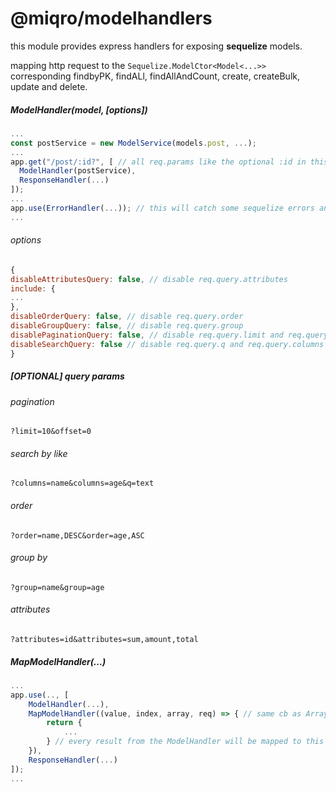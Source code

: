# @miqro/modelhandlers

this module provides express handlers for exposing **sequelize** models. 

mapping http request to the ``Sequelize.ModelCtor<Model<...>>`` corresponding findbyPK, findALl, findAllAndCount, create, createBulk, update and delete.


##### ModelHandler(model, [options])

```javascript
...
const postService = new ModelService(models.post, ...);
...
app.get("/post/:id?", [ // all req.params like the optional :id in this example will be mapped as a WhereOptions from sequelize.
  ModelHandler(postService), 
  ResponseHandler(...)
]);
...
app.use(ErrorHandler(...)); // this will catch some sequelize errors and return an appropiate http response
...
```

###### options
```javascript
{
disableAttributesQuery: false, // disable req.query.attributes
include: {
...
},
disableOrderQuery: false, // disable req.query.order
disableGroupQuery: false, // disable req.query.group
disablePaginationQuery: false, // disable req.query.limit and req.query.offset
disableSearchQuery: false // disable req.query.q and req.query.columns
}
```

##### [OPTIONAL] query params

###### pagination

```
?limit=10&offset=0
```

###### search by like

```
?columns=name&columns=age&q=text
```

###### order

```
?order=name,DESC&order=age,ASC
```

###### group by

```
?group=name&group=age
```

###### attributes

```
?attributes=id&attributes=sum,amount,total
```

##### MapModelHandler(...)

```javascript
...
app.use(.., [
    ModelHandler(...),
    MapModelHandler((value, index, array, req) => { // same cb as Array.map but with req added
        return {
            ... 
        } // every result from the ModelHandler will be mapped to this even if result is paginated
    }),
    ResponseHandler(...) 
]);
...
```
